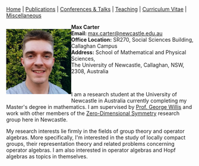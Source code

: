 [Home](https://max-carter-math.github.io) | [Publications](./publications.html) | [Conferences & Talks](./conf_talks.html) | [Teaching](./teaching.html) | [Curriculum Vitae](./CV.pdf) | [Miscellaneous](./other.html)


<div>
    
<p style="float: left;"> 
    
<img src="./Headshot.jpeg" width="175">
        
</p>
    
<p style="float: right;">
    
<b> Max Carter </b> <br/> <b> Email: </b> max.carter@newcastle.edu.au <br/> <b> Office Location:</b> SR270, Social Sciences Building, Callaghan Campus <br/> <b>Address:</b> School of Mathematical and Physical Sciences, <br/> The University of Newcastle, Callaghan, NSW, 2308, Australia
        
</p>

</div>

<br/>

<p>
    
I am a research student at the University of Newcastle in Australia currently completing my Master's degree in mathematics. I am supervised by [Prof. George Willis](https://www.newcastle.edu.au/profile/george-willis#career) and work with other members of the [Zero-Dimensional Symmetry](https://zerodimensional.group/) research group here in Newcastle. 

My research interests lie firmly in the fields of group theory and operator algebras. More specifically, I'm interested in the study of locally compact groups, their representation theory and related problems concerning operator algebras. I am also interested in operator algebras and Hopf algebras as topics in themselves.

</p>


